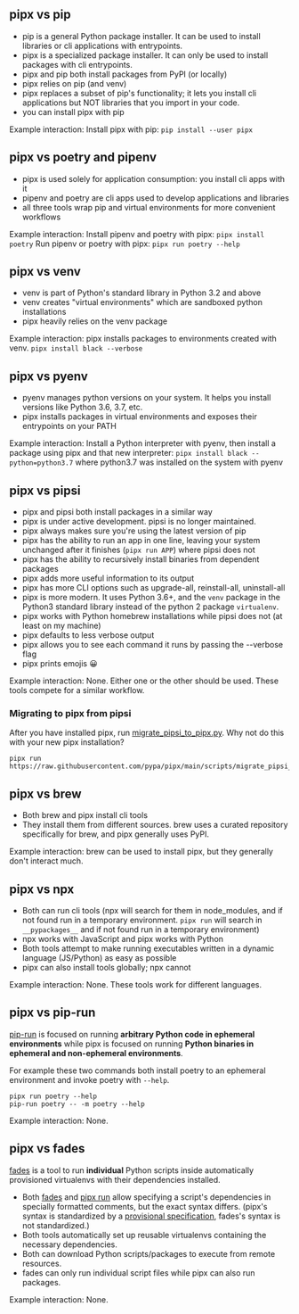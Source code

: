 ## pipx vs pip

- pip is a general Python package installer. It can be used to install libraries or cli applications with entrypoints.
- pipx is a specialized package installer. It can only be used to install packages with cli entrypoints.
- pipx and pip both install packages from PyPI (or locally)
- pipx relies on pip (and venv)
- pipx replaces a subset of pip's functionality; it lets you install cli applications but NOT libraries that you import
  in your code.
- you can install pipx with pip

Example interaction: Install pipx with pip: `pip install --user pipx`

## pipx vs poetry and pipenv

- pipx is used solely for application consumption: you install cli apps with it
- pipenv and poetry are cli apps used to develop applications and libraries
- all three tools wrap pip and virtual environments for more convenient workflows

Example interaction: Install pipenv and poetry with pipx: `pipx install poetry` Run pipenv or poetry with pipx:
`pipx run poetry --help`

## pipx vs venv

- venv is part of Python's standard library in Python 3.2 and above
- venv creates "virtual environments" which are sandboxed python installations
- pipx heavily relies on the venv package

Example interaction: pipx installs packages to environments created with venv. `pipx install black --verbose`

## pipx vs pyenv

- pyenv manages python versions on your system. It helps you install versions like Python 3.6, 3.7, etc.
- pipx installs packages in virtual environments and exposes their entrypoints on your PATH

Example interaction: Install a Python interpreter with pyenv, then install a package using pipx and that new
interpreter: `pipx install black --python=python3.7` where python3.7 was installed on the system with pyenv

## pipx vs pipsi

- pipx and pipsi both install packages in a similar way
- pipx is under active development. pipsi is no longer maintained.
- pipx always makes sure you're using the latest version of pip
- pipx has the ability to run an app in one line, leaving your system unchanged after it finishes (`pipx run APP`) where
  pipsi does not
- pipx has the ability to recursively install binaries from dependent packages
- pipx adds more useful information to its output
- pipx has more CLI options such as upgrade-all, reinstall-all, uninstall-all
- pipx is more modern. It uses Python 3.6+, and the `venv` package in the Python3 standard library instead of the python
  2 package `virtualenv`.
- pipx works with Python homebrew installations while pipsi does not (at least on my machine)
- pipx defaults to less verbose output
- pipx allows you to see each command it runs by passing the --verbose flag
- pipx prints emojis 😀

Example interaction: None. Either one or the other should be used. These tools compete for a similar workflow.

### Migrating to pipx from pipsi

After you have installed pipx, run
[migrate_pipsi_to_pipx.py](https://raw.githubusercontent.com/pypa/pipx/main/scripts/migrate_pipsi_to_pipx.py). Why not
do this with your new pipx installation?

```
pipx run https://raw.githubusercontent.com/pypa/pipx/main/scripts/migrate_pipsi_to_pipx.py
```

## pipx vs brew

- Both brew and pipx install cli tools
- They install them from different sources. brew uses a curated repository specifically for brew, and pipx generally
  uses PyPI.

Example interaction: brew can be used to install pipx, but they generally don't interact much.

## pipx vs npx

- Both can run cli tools (npx will search for them in node_modules, and if not found run in a temporary environment.
  `pipx run` will search in `__pypackages__` and if not found run in a temporary environment)
- npx works with JavaScript and pipx works with Python
- Both tools attempt to make running executables written in a dynamic language (JS/Python) as easy as possible
- pipx can also install tools globally; npx cannot

Example interaction: None. These tools work for different languages.

## pipx vs pip-run

[pip-run](https://github.com/jaraco/pip-run) is focused on running **arbitrary Python code in ephemeral environments**
while pipx is focused on running **Python binaries in ephemeral and non-ephemeral environments**.

For example these two commands both install poetry to an ephemeral environment and invoke poetry with `--help`.

```
pipx run poetry --help
pip-run poetry -- -m poetry --help
```

Example interaction: None.

## pipx vs fades

[fades](https://github.com/PyAr/fades) is a tool to run **individual** Python scripts inside automatically provisioned
virtualenvs with their dependencies installed.

- Both [fades](https://github.com/PyAr/fades#how-to-mark-the-dependencies-to-be-installed) and
  [pipx run](examples.md#pipx-run-examples) allow specifying a script's dependencies in specially formatted comments,
  but the exact syntax differs. (pipx's syntax is standardized by a
  [provisional specification](https://packaging.python.org/en/latest/specifications/inline-script-metadata/),
  fades's syntax is not standardized.)
- Both tools automatically set up reusable virtualenvs containing the necessary dependencies.
- Both can download Python scripts/packages to execute from remote resources.
- fades can only run individual script files while pipx can also run packages.

Example interaction: None.
